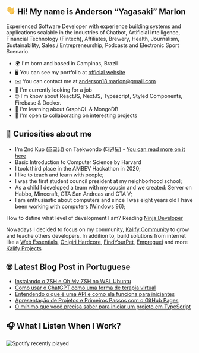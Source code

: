 <!-- <img src="https://pbs.twimg.com/profile_banners/994763945331384320/1683254608/1500x500"/> -->

<img src="https://github.com/tairosonloa/tairosonloa/blob/main/assets/wave.gif?raw=true" width="25px"/> Hi! My name is Anderson “Yagasaki” Marlon
----------------------------

Experienced Software Developer with experience building systems and applications scalable in the industries of Chatbot, Artificial Intelligence, Financial Technology (Fintech), Affiliates, Brewery, Health, Journalism, Sustainability, Sales / Entrepreneurship, Podcasts and Electronic Sport Scenario.

- 🌍  I'm born and based in Campinas, Brazil
- 🖥️  You can see my portfolio at [official website](http://yagasaki.vercel.app/about)
- ✉️  You can contact me at [anderson18.marlon@gmail.com](mailto:anderson18.marlon@gmail.com)
- 🚀  I'm currently looking for a job
- 🤓  I'm know about ReactJS, NextJS, Typescript, Styled Components, Firebase & Docker.
- 🧠  I'm learning about GraphQL & MongoDB
- 🤝  I'm open to collaborating on interesting projects

🚀 Curiosities about me
----------------------------

- I'm 2nd Kup (조교님) on Taekwondo (대권도) - [You can read more on it here](https://yagasaki.dev/taekwondo)
- Basic Introduction to Computer Science by Harvard
- I took third place in the AMBEV Hackathon in 2020;
- I like to teach and learn with people;
- I was the first student council president at my neighborhood school;
- As a child I developed a team with my cousin and we created: Server on Habbo, Minecraft, GTA San Andreas and GTA V;
- I am enthusiastic about computers and since I was eight years old I have been working with computers (Windows 96);

How to define what level of development I am? Reading [Ninja Developer](https://github.com/Yagasaki7K/ninja-developer)

Nowadays I decided to focus on my community, [Kalify Community](https://discord.gg/jhSepmE7nN) to grow and teache others developers. In addition to, build solutions from internet like a [Web Essentials](https://webessentials.vercel.app), [Onigiri Hardcore](https://onigirihardcore.vercel.app), [FindYourPet](https://findyourpet.vercel.app), [Empreguei](https://empreguei.vercel.app/) and more [Kalify Projects](https://kalify.vercel.app/projetos)

🤓 Latest Blog Post in Portuguese
----------------------------
- [Instalando o ZSH e Oh My ZSH no WSL Ubuntu](https://yagasaki.dev/blog/instalando-o-zsh-e-oh-my-zsh-no-wsl-ubuntu)
- [Como usar o ChatGPT como uma forma de terapia virtual](https://yagasaki.dev/blog/como-usar-o-chat-gpt-como-uma-forma-de-terapia-virtual)
- [Entendendo o que é uma API e como ela funciona para iniciantes](https://yagasaki.dev/blog/entendendo-o-que-e-uma-api-e-como-ela-funciona-para-iniciantes)
- [Apresentação de Projetos e Primeiros Passos com o GitHub Pages](https://yagasaki.dev/blog/apresentacao-de-projetos-e-primeiros-passos-com-o-git-hub-pages)
- [O mínimo que você precisa saber para iniciar um projeto em TypeScript](https://yagasaki.dev/blog/o-minimo-que-voce-precisa-saber-para-iniciar-um-projeto-em-typescript)

 🎧 What I Listen When I Work?
 ----------------------------
 ![Spotify recently played](https://spotify-recently-played-readme.vercel.app/api?user=12143229276&width=600)
